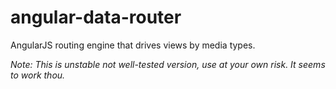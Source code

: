 angular-data-router
==================

AngularJS routing engine that drives views by media types.

_Note: This is unstable not well-tested version, use at your own risk. It seems to work thou._
